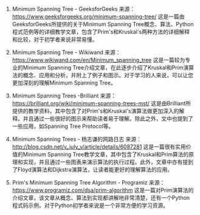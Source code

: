 

1. Minimum Spanning Tree - GeeksforGeeks
来源：https://www.geeksforgeeks.org/minimum-spanning-tree/
这是一篇由GeeksforGeeks所提供的关于Minimum Spanning Tree概念、算法、Python程式范例等的详细教学文章，包含了Prim's和Kruskal's两种方法的详细解释和比较，对于初学者来说非常易懂。

2. Minimum Spanning Tree - Wikiwand 
来源：https://www.wikiwand.com/en/Minimum_spanning_tree
这是一篇较为专业的Minimum Spanning Tree介绍文章，在此逐步介绍了Kruskal和Prim演算法的概念、应用和分析，并附上了例子和图示。对于学习的人来说，可以让您更加深刻的理解Minimum Spanning Tree。

3. Minimum Spanning Trees -Brilliant 
来源：https://brilliant.org/wiki/minimum-spanning-trees-mst/
这是由Brilliant所提供的教学资料，其中包含了对Prim's和Kruskal's演算法做更加深入的解释。并且通过一些很好的图示来帮助读者易于理解。除此之外，文中也提到了一些应用，如Spanning Tree Protocol等。

4. Minimum Spanning Trees - 杨志谦的网路日志 
来源：http://blog.csdn.net/v_july_v/article/details/6087281
这是一篇很有实用价值的Minimum Spanning Tree教学文章，其中包含了Kruskal和Prim算法的原理和实现，并且通过一些图表来演示算法的执行过程。此外，文章中亦有提到了Floyd演算法和Dijkstra演算法，让读者能更好的理解算法的应用。

5. Prim's Minimum Spanning Tree Algorithm - Programiz
来源：https://www.programiz.com/dsa/prim-algorithm
这是一篇对Prim演算法的介绍文章，该文章从概念、算法到实现都讲解地非常清楚，还有一个Python程式码示例。对于Python初学者来说是一个非常方便的学习资源。